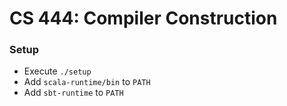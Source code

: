 CS 444: Compiler Construction
=====

### Setup

- Execute `./setup`
- Add `scala-runtime/bin` to `PATH`
- Add `sbt-runtime` to `PATH`
